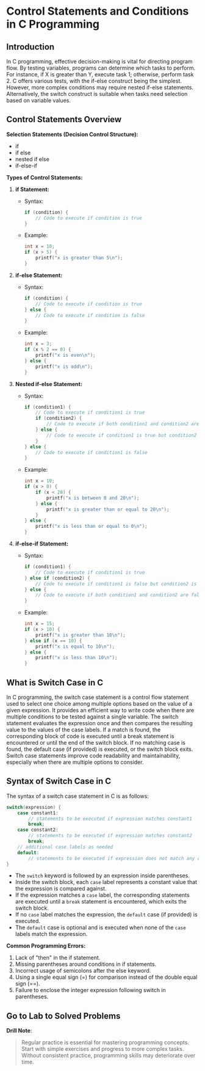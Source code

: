 # Control Statements and Conditions in C Programming

## Introduction

In C programming, effective decision-making is vital for directing program flow. By testing variables, programs can determine which tasks to perform. For instance, if X is greater than Y, execute task 1; otherwise, perform task 2. C offers various tests, with the if-else construct being the simplest. However, more complex conditions may require nested if-else statements. Alternatively, the switch construct is suitable when tasks need selection based on variable values.

## Control Statements Overview

**Selection Statements (Decision Control Structure):**

- if
- if else
- nested if else
- if-else-if

**Types of Control Statements:**

1. **if Statement:**
   - Syntax:

     ```c
     if (condition) {
         // Code to execute if condition is true
     }
     ```

   - Example:

     ```c
     int x = 10;
     if (x > 5) {
         printf("x is greater than 5\n");
     }
     ```

2. **if-else Statement:**
   - Syntax:

     ```c
     if (condition) {
         // Code to execute if condition is true
     } else {
         // Code to execute if condition is false
     }
     ```

   - Example:

     ```c
     int x = 3;
     if (x % 2 == 0) {
         printf("x is even\n");
     } else {
         printf("x is odd\n");
     }
     ```

3. **Nested if-else Statement:**
   - Syntax:

     ```c
     if (condition1) {
         // Code to execute if condition1 is true
         if (condition2) {
             // Code to execute if both condition1 and condition2 are true
         } else {
             // Code to execute if condition1 is true but condition2 is false
         }
     } else {
         // Code to execute if condition1 is false
     }
     ```

   - Example:

     ```c
     int x = 10;
     if (x > 0) {
         if (x < 20) {
             printf("x is between 0 and 20\n");
         } else {
             printf("x is greater than or equal to 20\n");
         }
     } else {
         printf("x is less than or equal to 0\n");
     }
     ```

4. **if-else-if Statement:**
   - Syntax:

     ```c
     if (condition1) {
         // Code to execute if condition1 is true
     } else if (condition2) {
         // Code to execute if condition1 is false but condition2 is true
     } else {
         // Code to execute if both condition1 and condition2 are false
     }
     ```

   - Example:

     ```c
     int x = 15;
     if (x > 10) {
         printf("x is greater than 10\n");
     } else if (x == 10) {
         printf("x is equal to 10\n");
     } else {
         printf("x is less than 10\n");
     }
     ```

## What is Switch Case in C

In C programming, the switch case statement is a control flow statement used to select one choice among multiple options based on the value of a given expression. It provides an efficient way to write code when there are multiple conditions to be tested against a single variable. The switch statement evaluates the expression once and then compares the resulting value to the values of the case labels. If a match is found, the corresponding block of code is executed until a break statement is encountered or until the end of the switch block. If no matching case is found, the default case (if provided) is executed, or the switch block exits. Switch case statements improve code readability and maintainability, especially when there are multiple options to consider.

## Syntax of Switch Case in C

The syntax of a switch case statement in C is as follows:

```c
switch(expression) {
    case constant1:
        // statements to be executed if expression matches constant1
        break;
    case constant2:
        // statements to be executed if expression matches constant2
        break;
    // additional case labels as needed
    default:
        // statements to be executed if expression does not match any constant
}
```

- The `switch` keyword is followed by an expression inside parentheses.
- Inside the switch block, each `case` label represents a constant value that the expression is compared against.
- If the expression matches a `case` label, the corresponding statements are executed until a `break` statement is encountered, which exits the switch block.
- If no `case` label matches the expression, the `default` case (if provided) is executed.
- The `default` case is optional and is executed when none of the `case` labels match the expression.

**Common Programming Errors:**

1. Lack of "then" in the if statement.
2. Missing parentheses around conditions in if statements.
3. Incorrect usage of semicolons after the else keyword.
4. Using a single equal sign (=) for comparison instead of the double equal sign (==).
5. Failure to enclose the integer expression following switch in parentheses.

## Go to Lab to Solved Problems

**Drill Note**:
> Regular practice is essential for mastering programming concepts. Start with simple exercises and progress to more complex tasks. Without consistent practice, programming skills may deteriorate over time.
